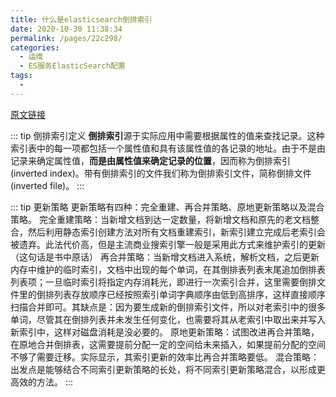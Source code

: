```yaml
---
title: 什么是elasticsearch倒排索引
date: 2020-10-30 11:38:34
permalink: /pages/22c298/
categories:
  - 运维
  - ES服务ElasticSearch配置
tags:
  - 
---
```




[原文链接](https://baike.baidu.com/item/%E5%80%92%E6%8E%92%E7%B4%A2%E5%BC%95/11001569?fr=aladdin)




::: tip 倒排索引定义
**倒排索引**源于实际应用中需要根据属性的值来查找记录。这种索引表中的每一项都包括一个属性值和具有该属性值的各记录的地址。由于不是由记录来确定属性值，**而是由属性值来确定记录的位置**，因而称为倒排索引(inverted index)。带有倒排索引的文件我们称为倒排索引文件，简称倒排文件(inverted file)。
:::


::: tip 更新策略
更新策略有四种：完全重建、再合并策略、原地更新策略以及混合策略。
完全重建策略：当新增文档到达一定数量，将新增文档和原先的老文档整合，然后利用静态索引创建方法对所有文档重建索引，新索引建立完成后老索引会被遗弃。此法代价高，但是主流商业搜索引擎一般是采用此方式来维护索引的更新（这句话是书中原话）
再合并策略：当新增文档进入系统，解析文档，之后更新内存中维护的临时索引，文档中出现的每个单词，在其倒排表列表末尾追加倒排表列表项；一旦临时索引将指定内存消耗光，即进行一次索引合并，这里需要倒排文件里的倒排列表存放顺序已经按照索引单词字典顺序由低到高排序，这样直接顺序扫描合并即可。其缺点是：因为要生成新的倒排索引文件，所以对老索引中的很多单词，尽管其在倒排列表并未发生任何变化，也需要将其从老索引中取出来并写入新索引中，这样对磁盘消耗是没必要的。
原地更新策略：试图改进再合并策略，在原地合并倒排表，这需要提前分配一定的空间给未来插入，如果提前分配的空间不够了需要迁移。实际显示，其索引更新的效率比再合并策略要低。
混合策略：出发点是能够结合不同索引更新策略的长处，将不同索引更新策略混合，以形成更高效的方法。
:::